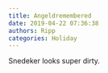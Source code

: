 ```yaml
---
title: Angeldremembered
date: 2019-04-22 07:36:38
authors: Ripp
categories: Holiday
---
```


 Snedeker looks super dirty.